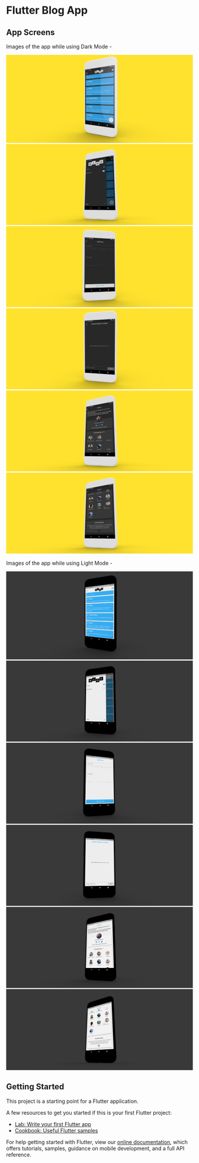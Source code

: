 # Flutter Blog App

## App Screens
Images of the app while using Dark Mode -

<img src="readme-images/DModeBlogViewScreen.png">
<img src="readme-images/DModeDrawer.png">
<img src="readme-images/DModeAddPost.png">
<img src="readme-images/DModeSearchMedium.png">
<img src="readme-images/DModeAbout1.png">
<img src="readme-images/DModeAbout2.png">

Images of the app while using Light Mode -

<img src="readme-images/LModeBlogView.png">
<img src="readme-images/LModeDrawer.png">
<img src="readme-images/LModeAddPost.png">
<img src="readme-images/LModeSearchMedium.png">
<img src="readme-images/LModeAbout1.png">
<img src="readme-images/LModeAbout2.png">

## Getting Started

This project is a starting point for a Flutter application.

A few resources to get you started if this is your first Flutter project:

- [Lab: Write your first Flutter app](https://flutter.dev/docs/get-started/codelab)
- [Cookbook: Useful Flutter samples](https://flutter.dev/docs/cookbook)

For help getting started with Flutter, view our
[online documentation](https://flutter.dev/docs), which offers tutorials,
samples, guidance on mobile development, and a full API reference.

